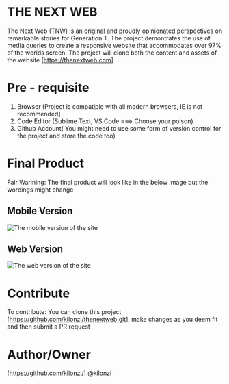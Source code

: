# THE NEXT WEB 

The Next Web (TNW) is an original and proudly opinionated perspectives on remarkable stories for Generation T. The project demontrates the use of media queries to create a responsive website that accommodates over 97% of the worlds screen. The project will clone both the content and assets of the website [https://thenextweb.com]

# Pre - requisite 

1. Browser (Project is compatiple with all modern browsers, IE is not recommended]
2. Code Editor (Sublime Text, VS Code ===> Choose your poison)
3. Github Account( You might need to use some form of version control for the project and store the code too)

# Final Product

Fair Warining: The final product will look like in the below image but the wordings might change

## Mobile Version
![The mobile version of the site](https://user-images.githubusercontent.com/9586665/65820356-660dd180-e230-11e9-8492-9261e989884a.png)

## Web Version
![The web version of the site](https://user-images.githubusercontent.com/9586665/65820312-e4b63f00-e22f-11e9-97d1-de8c3e2c5d16.png)

# Contribute
To contribute: You can clone this project [https://github.com/kilonzi/thenextweb.git], make changes as you deem fit and then submit a PR request

# Author/Owner
[https://github.com/kilonzi/]
@kilonzi
